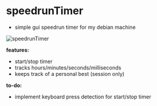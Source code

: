 # speedrunTimer
- simple gui speedrun timer for my debian machine

![speedrunTimer](https://insect.christmas/images/github/speedrunTimer.png)

**features:**
- start/stop timer
- tracks hours/minutes/seconds/milliseconds
- keeps track of a personal best (session only)

**to-do:**
- implement keyboard press detection for start/stop timer
